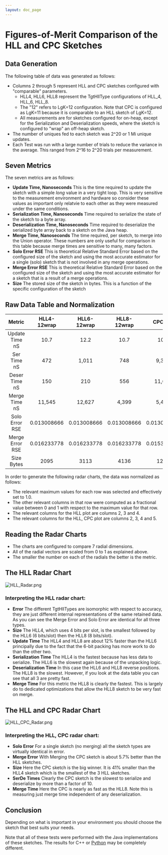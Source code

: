 ```yaml
---
layout: doc_page
---
```

<!--
    Licensed to the Apache Software Foundation (ASF) under one
    or more contributor license agreements.  See the NOTICE file
    distributed with this work for additional information
    regarding copyright ownership.  The ASF licenses this file
    to you under the Apache License, Version 2.0 (the
    "License"); you may not use this file except in compliance
    with the License.  You may obtain a copy of the License at

      http://www.apache.org/licenses/LICENSE-2.0

    Unless required by applicable law or agreed to in writing,
    software distributed under the License is distributed on an
    "AS IS" BASIS, WITHOUT WARRANTIES OR CONDITIONS OF ANY
    KIND, either express or implied.  See the License for the
    specific language governing permissions and limitations
    under the License.
-->

# Figures-of-Merit Comparison of the HLL and CPC Sketches

## Data Generation
The following table of data was generated as follows:

* Columns 2 through 5 represent HLL and CPC sketches configured with "comparable" parameters.
    * HLL4, HLL6, HLL8 represent the TgtHllType configurations of HLL_4, HLL_6, HLL_8.
    * The "12" refers to LgK=12 configuration.  Note that CPC is configured as LgK=11 because it is comparable to an HLL sketch of LgK=12.
    * All measurements are for sketches configured for on-heap, except for the Serialization and Deserialization speeds, where the sketch is configured to "wrap" an off-heap sketch.
* The number of uniques fed to each sketch was 2^20 or 1 Mi unique updates.
* Each Test was run with a large number of trials to reduce the variance in the average. This ranged from 2^16 to 2^20 trials per measurement.

## Seven Metrics
The seven metrics are as follows:

* **Update Time, Nanoseconds** This is the time required to update the sketch with a simple *long* value in a very tight loop.  This is very sensitive to the measurement environment and hardware so consider these values as important only relatvie to each other as they were measured under the same conditions. 
* **Serialization Time, Nanoseconds** Time required to serialize the state of the sketch to a byte array.
* **Deserialization Time, Nanoseconds** Time required to deserialize the serialized byte array back to a sketch on the Java heap.
* **Merge Time, Nanoseconds** The time required, per sketch, to merge into the Union operator.  These numbers are only useful for comparison in this table because merge times are sensitive to many, many factors. 
* **Solo Error RSE** This is theoretical Relative Standard Error based on the configured size of the sketch and using the most accurate estimator for a single (solo) sketch that is not involved in any merge operations.  
* **Merge Error RSE** This is theoretical Relative Standard Error based on the configured size of the sketch and using the most accurate estimator for a sketch that is a result of a merge operations.
* **Size** The stored size of the sketch in bytes. This is a function of the specific configuration of the sketch

## Raw Data Table and Normalization

Metric | HLL4-12wrap | HLL6-12wrap | HLL8-12wrap | CPC-11 |
:-----:|:-----------:|:-----------:|:-----------:|:------:|
Update Time nS | 10.7 | 12.2 | 10.7 | 10.3 |
Ser Time nS | 472 | 1,011 | 748 | 9,388 |
Deser Time nS | 150 | 210 | 556 | 11,638 |
Merge Time nS | 11,545 | 12,627 | 4,399 | 5,459 |
Solo Error RSE | 0.013008666 | 0.013008666 | 0.013008666 | 0.013008666 |
Merge Error RSE | 0.016233778 | 0.016233778 | 0.016233778 | 0.015316534 |
Size Bytes | 2095 | 3113 | 4136 | 1229 |

In order to generate the following radar charts, the data was normalized as follows:

* The relevant maximum values for each row was selected and effectively set to 1.0.
* The other relevant columns in that row were computed as a fractional value between 0 and 1 with respect to the maximum value for that row.
* The relevant columns for the HLL plot are columns 2, 3 and 4.
* The relevant columns for the HLL, CPC plot are columns 2, 3, 4 and 5.

## Reading the Radar Charts

* The charts are configured to compare 7 radial dimensions.
* All of the radial vectors are scaled from 0 to 1 as explained above.  
* The smaller the number on each of the radials the better is the metric.

## The HLL Radar Chart

<img class="doc-img-full" src="{{site.docs_img_dir}}/hll/HLL_Radar.png" alt="HLL_Radar.png" />

### Interpreting the HLL radar chart: 

* **Error** The different TgtHllTypes are isomorphic with respect to accuracy, they are just different internal representations of the same retained data.  As you can see the Merge Error and Solo Error are identical for all three types.
* **Size** The HLL4, which uses 4 bits per slot, is the smallest followed by the HLL6 (6 bits/slot) then the HLL8 (8 bits/slot).
* **Update Time** The HLL4 and HLL8 are about 12% faster than the HLL6 principally due to the fact that the 6-bit packing has more work to do than the other two.
* **Serialization Time** The HLL4 is the fastest because has less data to serialize. The HLL6 is the slowest again because of the unpacking logic.
* **Deserialization Time** In this case the HLL6 and HLL8 reverse positions. The HLL8 is the slowest.  However, if you look at the data table you can see that all 3 are pretty fast.
* **Merge Time** For this metric the HLL8 is clearly the fastest.  This is largely do to dedicated optimizations that allow the HLL8 sketch to be very fast on merge.  


## The HLL and CPC Radar Chart

<img class="doc-img-full" src="{{site.docs_img_dir}}/cpc/HLL_CPC_Radar.png" alt="HLL_CPC_Radar.png" />
 
### Interpreting the HLL, CPC radar chart:

* **Solo Error** For a single sketch (no merging) all the sketch types are virtually identical in error.
* **Merge Error** With Merging the CPC sketch is about 5.7% better than the HLL sketches.
* **Size** Here the CPC sketch is the big winner.  It is 41% smaller than the HLL4 sketch which is the smallest of the 3 HLL sketches. 
* **SerDe Times** Clearly the CPC sketch is the slowest to serialize and deserialize by more than a factor of 10.  
* **Merge Time** Here the CPC is nearly as fast as the HLL8.  Note this is measuring just merge time independent of any deserialization. 

## Conclusion

Depending on what is important in your environment you should choose the sketch that best suits your needs. 

Note that all of these tests were performed with the Java implementations of these sketches.  The results for C++ or [Python](https://github.com/apache/datasketches-cpp/tree/master/python) may be completely different.